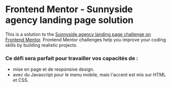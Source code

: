 # Frontend Mentor - Sunnyside agency landing page solution

This is a solution to the [Sunnyside agency landing page challenge on Frontend Mentor](https://www.frontendmentor.io/challenges/sunnyside-agency-landing-page-7yVs3B6ef). Frontend Mentor challenges help you improve your coding skills by building realistic projects.

### Ce défi sera parfait pour travailler vos capacités de : 
- mise en page et de responsive design. 
- avec du Javascript pour le menu mobile, mais l'accent est mis sur HTML et CSS.
